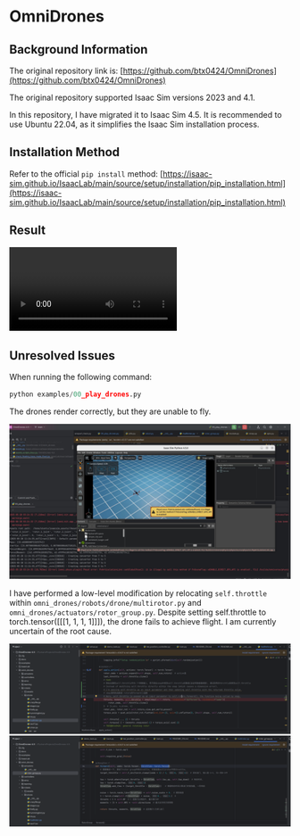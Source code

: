 # OmniDrones

## Background Information

The original repository link is: [https://github.com/btx0424/OmniDrones](https://github.com/btx0424/OmniDrones)

The original repository supported Isaac Sim versions 2023 and 4.1.

In this repository, I have migrated it to Isaac Sim 4.5. It is recommended to use Ubuntu 22.04, as it simplifies the Isaac Sim installation process.

## Installation Method

Refer to the official `pip install` method: [https://isaac-sim.github.io/IsaacLab/main/source/setup/installation/pip_installation.html](https://isaac-sim.github.io/IsaacLab/main/source/setup/installation/pip_installation.html)

## Result
![train](docs/source/_static/train.mp4)

## Unresolved Issues

When running the following command:

```python
python examples/00_play_drones.py
```

The drones render correctly, but they are unable to fly.

![drones unable to fly](docs/source/_static/bug/bug1.jpg)

I have performed a low-level modification by relocating `self.throttle` within `omni_drones/robots/drone/multirotor.py` and `omni_drones/actuators/rotor_group.py`. 
Despite setting self.throttle to torch.tensor([[[1, 1, 1, 1]]]), the drone fails to achieve flight. I am currently uncertain of the root cause.

![source1](docs/source/_static/bug/bug2.png)
![source2](docs/source/_static/bug/bug3.png)